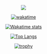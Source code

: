 <p align="center">
  <img src ="https://github-readme-streak-stats.herokuapp.com?user=davidoliveirax&theme=radical&hide_border=true&background=FFFFFF00">
  
  <br>
<div align="center">
  
[![wakatime](https://wakatime.com/badge/user/f3263f0d-5225-486b-b6f9-bc7700e1157e.svg)](https://wakatime.com/@f3263f0d-5225-486b-b6f9-bc7700e1157e)

[![Wakatime stats](https://github-readme-stats.vercel.app/api/wakatime?username=davidoliveirax&layout=compact&langs_count=10&theme=radical&hide_border=true)](https://github.com/anuraghazra/github-readme-stats)
 
[![Top Langs](https://github-readme-stats.vercel.app/api/top-langs/?username=davidoliveirax&layout=donut&langs_count=10&theme=radical&hide_border=true)](https://github.com/anuraghazra/github-readme-stats)

[![trophy](https://github-profile-trophy.vercel.app/?username=davidoliveirax&theme=onedark)](https://github.com/ryo-ma/github-profile-trophy)
